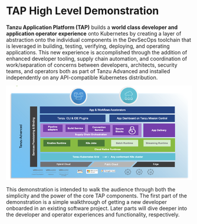 # TAP High Level Demonstration

**Tanzu Application Platform (TAP)** builds a **world class developer and application operator experience** onto Kubernetes by creating a layer of abstraction onto the individual components in the DevSecOps toolchain that is leveraged in building, testing, verifying, deploying, and operating applications. This new experience is accomplished through the addition of enhanced developer tooling, supply chain automation, and coordination of work/separation of concerns between developers, architects, security teams, and operators both as part of Tanzu Advanced and installed independently on any API-compatible Kubernetes distribution.

![TAP Overview Diagram](tap-architecture.png)

This demonstration is intended to walk the audience through both the simplicity and the power of the core TAP components. The first part of the demonstration is a simple walkthrough of getting a new developer onboarded in an existing software project. Later parts will dive deeper into the developer and operator experiences and functionality, respectively.
